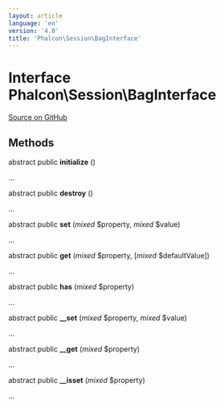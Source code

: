 ```yaml
---
layout: article
language: 'en'
version: '4.0'
title: 'Phalcon\Session\BagInterface'
---
```

# Interface **Phalcon\Session\BagInterface**

<a href="https://github.com/phalcon/cphalcon/tree/v4.0.0/phalcon/session/baginterface.zep" class="btn btn-default btn-sm">Source on GitHub</a>

## Methods
abstract public  **initialize** ()

...


abstract public  **destroy** ()

...


abstract public  **set** (*mixed* $property, *mixed* $value)

...


abstract public  **get** (*mixed* $property, [*mixed* $defaultValue])

...


abstract public  **has** (*mixed* $property)

...


abstract public  **__set** (*mixed* $property, *mixed* $value)

...


abstract public  **__get** (*mixed* $property)

...


abstract public  **__isset** (*mixed* $property)

...


